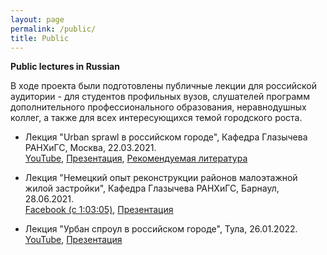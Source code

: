 ```yaml
---
layout: page
permalink: /public/
title: Public
---
```

**Public lectures in Russian**  

В ходе проекта были подготовлены публичные лекции для российской аудитории - для студентов профильных вузов, слушателей программ дополнительного профессионального образования, неравнодушных коллег, а также для всех интересующихся темой городского роста.

 - Лекция "Urban sprawl в российском городе", Кафедра Глазычева РАНХиГС, Москва, 22.03.2021.  
[YouTube](https://www.youtube.com/watch?v=bzK-g7vqaEw), 
[Презентация](https://www.dropbox.com/s/txj8l2aiqfnu97b/%D0%91%D0%BE%D0%B9%D0%BA%D0%BE%20-%20%D0%A3%D1%80%D0%B1%D0%B0%D0%BD%20%D1%81%D0%BF%D1%80%D0%BE%D1%83%D0%BB%20%D0%B2%20%D0%A0%D0%BE%D1%81%D1%81%D0%B8%D0%B8.pdf?dl=0),
[Рекомендуемая литература](https://www.dropbox.com/scl/fi/s0lkepngth0vigt3pc4fw/..docx?dl=0&rlkey=dloiwba2kni8ezwcp3s3vf99e)


 - Лекция "Немецкий опыт реконструкции районов малоэтажной жилой застройки", Кафедра Глазычева РАНХиГС, Барнаул, 28.06.2021.  
[Facebook (с 1:03:05)](https://www.facebook.com/urbanion/videos/197838012129878),
[Презентация](https://www.dropbox.com/s/c5tp6g3xra8wyw7/%D0%9D%D0%B5%D0%BC%D0%B5%D1%86%D0%BA%D0%B8%D0%B9%20%D0%BE%D0%BF%D1%8B%D1%82%20%D1%80%D0%B5%D0%BA%D0%BE%D0%BD%D1%81%D1%82%D1%80%D1%83%D0%BA%D1%86%D0%B8%D0%B8%20%D0%BC%D0%B0%D0%BB%D0%BE%D1%8D%D1%82%D0%B0%D0%B6%D0%BD%D0%BE%D0%B9%20%D0%B6%D0%B8%D0%BB%D0%BE%D0%B9%20%D0%B7%D0%B0%D1%81%D1%82%D1%80%D0%BE%D0%B9%D0%BA%D0%B8.pdf?dl=0)

 - Лекция "Урбан спроул в российском городе", Тула, 26.01.2022.   
[YouTube](https://www.youtube.com/watch?v=d6q_-sO_DtQ&t=14s),
[Презентация](https://www.dropbox.com/s/c5tp6g3xra8wyw7/%D0%9D%D0%B5%D0%BC%D0%B5%D1%86%D0%BA%D0%B8%D0%B9%20%D0%BE%D0%BF%D1%8B%D1%82%20%D1%80%D0%B5%D0%BA%D0%BE%D0%BD%D1%81%D1%82%D1%80%D1%83%D0%BA%D1%86%D0%B8%D0%B8%20%D0%BC%D0%B0%D0%BB%D0%BE%D1%8D%D1%82%D0%B0%D0%B6%D0%BD%D0%BE%D0%B9%20%D0%B6%D0%B8%D0%BB%D0%BE%D0%B9%20%D0%B7%D0%B0%D1%81%D1%82%D1%80%D0%BE%D0%B9%D0%BA%D0%B8.pdf?dl=0)
